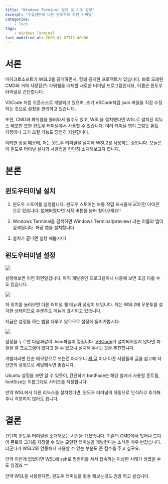 ```yaml
---
title: "Windows Terminal 설치 및 기초 설정"
excerpt: "수십년만에 나온 윈도우의 모던 터미널"
categories:
    - Tech
tags:
    - Windows Terminal
last_modified_at: 2020-01-07T12:40:00
---
```


서론
===

마이크로소프트가 WSL2를 공개하면서, 함께 공개한 프로젝트가 있습니다.
바로 오래된 CMD와 거의 사장된(?) 파워쉘을 대체할 새로운 터미널 프로그램인데요, 이름은 윈도우 터미널로 간단합니다.

VSCode 처럼 오픈소스로 개발되고 있으며, 초기 VSCode처럼 json 파일을 직접 수정하는 것으로 설정을 관리하고 있습니다.

또한, CMD와 파워쉘을 불러와서 쓸수도 있고, WSL을 설치했다면 WSL로 설치된 리눅스 배포판 또한 윈도우 터미널에서 사용할 수 있습니다. 여러 터미널 앱이 그렇듯 폰트 지정이나 크기 조절 기능도 당연히 지원합니다.

이러한 장점 때문에, 저는 윈도우 터미널을 설치해 WSL2를 사용하는 중입니다. 오늘은 이 윈도우 터미널 설치와 사용법을 간단히 소개해보고자 합니다.

본론
===

윈도우터미널 설치
---

1. 윈도우 스토어를 실행합니다. 윈도우 스토어는 보통 작업 표시줄에 ![이런](https://chisacam.github.io/assets/image/Windows_Store.png) 아이콘으로 있습니다. 없애버렸다면 시작 버튼을 눌러 찾아보세요!!

2. Windows Terminal을 검색하면 Windows Terminal(preview) 라는 이름의 앱이 검색됩니다. 해당 앱을 설치합니다.

3. 설치가 끝나면 실행 해봅시다!

윈도우터미널 설정
---

![](https://chisacam.github.io/assets/image/Windows_Terminal.png)

실행해보면 이런 화면일겁니다. 아직 개발중인 프로그램이니 나중에 보면 조금 다를 수도 있습니다.

![](https://chisacam.github.io/assets/image/Windows_Terminal_Setting.png)

저 위치를 눌러보면 다른 터미널 쉘 메뉴와 설정이 보입니다. 저는 WSL2에 우분투를 설치한 상태이므로 우분투도 메뉴에 표시되고 있습니다.

지금은 설정을 하는 법을 다루고 있으므로 설정에 들어가봅시다.


![](https://chisacam.github.io/assets/image/Windows_Terminal_SettingOpen.png)

설정을 누르면 다음과같이 Json파일이 열립니다. [VSCode](https://code.visualstudio.com/)가 설치되어있지 않다면 파일을 열 프로그램이 없다고 뜰 수 있으니 설치해 두시는것을 추천합니다.

개발자라면 단순 메모장으로 쓰는건 아까우니 [제 글](https://chisacam.github.io/tech/VSCode/) 이나 다른 사람들의 글을 참고해 자신만의 설정으로 세팅해두면 좋습니다.

Ubuntu 설정을 보면 알 수 있듯이, 간단하게 fontFace는 해당 쉘에서 사용할 폰트를, fontSize는 이름그대로 사이즈를 지정합니다.

만약 WSL에서 다른 리눅스를 설치했다면, 윈도우 터미널이 자동으로 인식하고 추가해주니 걱정하지 않아도 됩니다.

결론
===

간단히 윈도우 터미널을 소개해보는 시간을 가졌습니다.
기존의 CMD에서 벗어나 드디어 폰트와 크기를 지정할 수 있는 모던한 터미널을 개발한다는 소식은 매우 반갑습니다. 더군다가 WSL2와 연동해서 사용할 수 있는 부분도 큰 점수를 주고 싶구요.

만약 이런게 없었다면 WSL에 ssh로 명령어를 쳐서 접속하는 이상한 사태가 생겼을 수도 있겠죠 ^^

만약 WSL을 사용한다면, 윈도우 터미널을 활용 해보는것도 권장 하고 싶습니다.